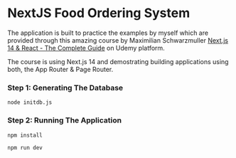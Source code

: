 # NextJS Food Ordering System

The application is built to practice the examples by myself which are provided through this amazing course by Maximilian Schwarzmuller [Next.js 14 & React - The Complete Guide](https://www.udemy.com/course/nextjs-react-the-complete-guide/) on Udemy platform.

The course is using Next.js 14 and demostrating building applications using both, the App Router & Page Router.

### Step 1: Generating The Database

```
node initdb.js
```

### Step 2: Running The Application

```
npm install

npm run dev
```
